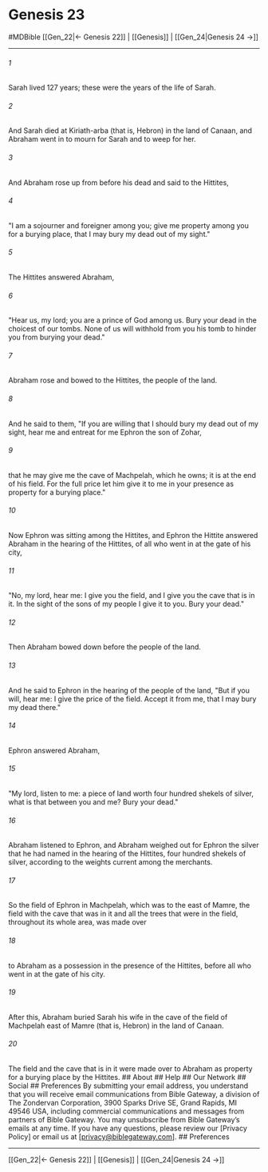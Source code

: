 # Genesis 23
#MDBible
[[Gen_22|← Genesis 22]] | [[Genesis]] | [[Gen_24|Genesis 24 →]]

***






###### 1 


Sarah lived 127 years; these were the years of the life of Sarah. 





###### 2 


And Sarah died at Kiriath-arba (that is, Hebron) in the land of Canaan, and Abraham went in to mourn for Sarah and to weep for her. 





###### 3 


And Abraham rose up from before his dead and said to the Hittites, 





###### 4 


"I am a sojourner and foreigner among you; give me property among you for a burying place, that I may bury my dead out of my sight." 





###### 5 


The Hittites answered Abraham, 





###### 6 


"Hear us, my lord; you are a prince of God among us. Bury your dead in the choicest of our tombs. None of us will withhold from you his tomb to hinder you from burying your dead." 





###### 7 


Abraham rose and bowed to the Hittites, the people of the land. 





###### 8 


And he said to them, "If you are willing that I should bury my dead out of my sight, hear me and entreat for me Ephron the son of Zohar, 





###### 9 


that he may give me the cave of Machpelah, which he owns; it is at the end of his field. For the full price let him give it to me in your presence as property for a burying place." 





###### 10 


Now Ephron was sitting among the Hittites, and Ephron the Hittite answered Abraham in the hearing of the Hittites, of all who went in at the gate of his city, 





###### 11 


"No, my lord, hear me: I give you the field, and I give you the cave that is in it. In the sight of the sons of my people I give it to you. Bury your dead." 





###### 12 


Then Abraham bowed down before the people of the land. 





###### 13 


And he said to Ephron in the hearing of the people of the land, "But if you will, hear me: I give the price of the field. Accept it from me, that I may bury my dead there." 





###### 14 


Ephron answered Abraham, 





###### 15 


"My lord, listen to me: a piece of land worth four hundred shekels of silver, what is that between you and me? Bury your dead." 





###### 16 


Abraham listened to Ephron, and Abraham weighed out for Ephron the silver that he had named in the hearing of the Hittites, four hundred shekels of silver, according to the weights current among the merchants. 





###### 17 


So the field of Ephron in Machpelah, which was to the east of Mamre, the field with the cave that was in it and all the trees that were in the field, throughout its whole area, was made over 





###### 18 


to Abraham as a possession in the presence of the Hittites, before all who went in at the gate of his city. 





###### 19 


After this, Abraham buried Sarah his wife in the cave of the field of Machpelah east of Mamre (that is, Hebron) in the land of Canaan. 





###### 20 


The field and the cave that is in it were made over to Abraham as property for a burying place by the Hittites. ## About ## Help ## Our Network ## Social ## Preferences By submitting your email address, you understand that you will receive email communications from Bible Gateway, a division of The Zondervan Corporation, 3900 Sparks Drive SE, Grand Rapids, MI 49546 USA, including commercial communications and messages from partners of Bible Gateway. You may unsubscribe from Bible Gateway&rsquo;s emails at any time. If you have any questions, please review our [Privacy Policy] or email us at [privacy@biblegateway.com]. ## Preferences

***

[[Gen_22|← Genesis 22]] | [[Genesis]] | [[Gen_24|Genesis 24 →]]
